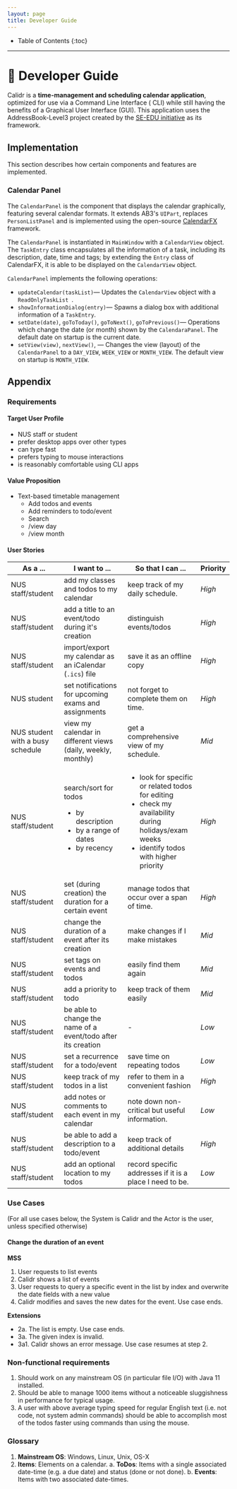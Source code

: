 ```yaml
---
layout: page
title: Developer Guide
---
```


* Table of Contents
  {:toc}

--------------------------------------------------------------------------------------------------------------------

# :calendar: Developer Guide

Calidr is a **time-management and scheduling calendar application**, optimized for use via a Command Line Interface (
CLI) while still having the benefits of a Graphical User Interface (GUI). This application uses the AddressBook-Level3
project created by the [SE-EDU initiative](https://se-education.org/) as its framework.

## Implementation

This section describes how certain components and features are implemented.

### Calendar Panel

The `CalendarPanel` is the component that displays the calendar graphically, featuring several calendar formats. It
extends AB3's `UIPart`, replaces `PersonListPanel` and is implemented using the
open-source [CalendarFX](https://github.com/dlsc-software-consulting-gmbh/CalendarFX) framework.

The `CalendarPanel` is instantiated in `MainWindow` with a `CalendarView` object. The `TaskEntry` class encapsulates all
the information of a task, including its description, date, time and tags; by extending the `Entry` class of CalendarFX,
it is able to be displayed on the `CalendarView` object.

`CalendarPanel` implements the following operations:

- `updateCalendar(taskList)`— Updates the `CalendarView` object with a `ReadOnlyTaskList `.
- `showInformationDialog(entry)`— Spawns a dialog box with additional information of a `TaskEntry`.
- `setDate(date)`, `goToToday()`, `goToNext()`, `goToPrevious()`— Operations which change the date (or month) shown by
  the `CalendaraPanel`. The default date on startup is the current date.
- `setView(view)`, `nextView()`, — Changes the view (layout) of the `CalendarPanel` to a `DAY_VIEW`, `WEEK_VIEW`
  or `MONTH_VIEW`. The default view on startup is `MONTH_VIEW`.

## Appendix

### Requirements

#### Target User Profile

* NUS staff or student
* prefer desktop apps over other types
* can type fast
* prefers typing to mouse interactions
* is reasonably comfortable using CLI apps

#### Value Proposition
* Text-based timetable management
    * Add todos and events
    * Add reminders to todo/event
    * Search
    * /view day
    * /view month

#### User Stories

| As a ...                         | I want to ...                                                                                         | So that I can ...                                                                                                                                                     | Priority |
|----------------------------------|-------------------------------------------------------------------------------------------------------|-----------------------------------------------------------------------------------------------------------------------------------------------------------------------|----------|
| NUS staff/student                | add my classes and todos to my calendar                                                               | keep track of my daily schedule.                                                                                                                                      | *High*   |
| NUS staff/student                | add a title to an event/todo during it's creation                                                     | distinguish events/todos                                                                                                                                              | *High*   |
| NUS staff/student                | import/export my calendar as an iCalendar (`.ics`) file                                               | save it as an offline copy                                                                                                                                            | *High*   |
| NUS student                      | set notifications for upcoming exams and assignments                                                  | not forget to complete them on time.                                                                                                                                  | *High*   |
| NUS student with a busy schedule | view my calendar in different views (daily, weekly, monthly)                                          | get a comprehensive view of my schedule.                                                                                                                              | *Mid*    |
| NUS staff/student                | search/sort for todos <ul><li>by description</li><li>by a range of dates</li><li>by recency</li></ul> | <ul><li>look for specific or related todos for editing</li><li>check my availability during holidays/exam weeks</li><li>identify todos with higher priority</li></ul> | *High*   |
| NUS staff/student                | set (during creation) the duration for a certain event                                                | manage todos that occur over a span of time.                                                                                                                          | *High*   |
| NUS staff/student                | change the duration of a event after its creation                                                     | make changes if I make mistakes                                                                                                                                       | *Mid*    |
| NUS staff/student                | set tags on events and todos                                                                          | easily find them again                                                                                                                                                | *Mid*    |
| NUS staff/student                | add a priority to todo                                                                                | keep track of them easily                                                                                                                                             | *Mid*    |
| NUS staff/student                | be able to change the name of a event/todo after its creation                                         | -                                                                                                                                                                     | *Low*    |
| NUS staff/student                | set a recurrence for a todo/event                                                                     | save time on repeating todos                                                                                                                                          | *Low*    |
| NUS staff/student                | keep track of my todos in a list                                                                      | refer to them in a convenient fashion                                                                                                                                 | *High*   |
| NUS staff/student                | add notes or comments to each event in my calendar                                                    | note down non-critical but useful information.                                                                                                                        | *Low*    |
| NUS staff/student                | be able to add a description to a todo/event                                                          | keep track of additional details                                                                                                                                      | *High*   |
| NUS staff/student                | add an optional location to my todos                                                                  | record specific addresses if it is a place I need to be.                                                                                                              | *Low*    |

### Use Cases

(For all use cases below, the System is Calidr and the Actor is the user, unless specified otherwise)

#### Change the duration of an event

**MSS**

1. User requests to list events
1. Calidr shows a list of events
1. User requests to query a specific event in the list by index and overwrite the date fields with a new value
1. Calidr modifies and saves the new dates for the event.
   Use case ends.

**Extensions**

- 2a. The list is empty.
Use case ends.
- 3a. The given index is invalid.
- 3a1. Calidr shows an error message.
Use case resumes at step 2.


### Non-functional requirements

1. Should work on any mainstream OS (in particular file I/O) with Java 11 installed.
2. Should be able to manage 1000 items without a noticeable sluggishness in performance for typical usage.
3. A user with above average typing speed for regular English text (i.e. not code, not system admin commands) should be able to accomplish most of the todos faster using commands than using the mouse.

### Glossary

1. **Mainstream OS**: Windows, Linux, Unix, OS-X
1. **Items**: Elements on a calendar.
    a. **ToDos**: Items with a single associated date-time (e.g. a due date) and status (done or not done).
    b. **Events**: Items with two associated date-times.
